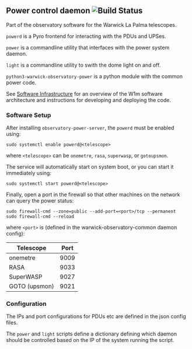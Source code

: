 ## Power control daemon ![Build Status](https://github.com/warwick-one-metre/powerd/workflows/RPM%20Packaging/badge.svg)

Part of the observatory software for the Warwick La Palma telescopes.

`powerd` is a Pyro frontend for interacting with the PDUs and UPSes.

`power` is a commandline utility that interfaces with the power system daemon.

`light` is a commandline utility to swith the dome light on and off.

`python3-warwick-observatory-power` is a python module with the common power code.

See [Software Infrastructure](https://github.com/warwick-one-metre/docs/wiki/Software-Infrastructure) for an overview of the W1m software architecture and instructions for developing and deploying the code.

### Software Setup

After installing `observatory-power-server`, the `powerd` must be enabled using:
```
sudo systemctl enable powerd@<telescope>
```
where `<telescope>` can be `onemetre`, `rasa`, `superwasp`, or `gotoupsmon`.

The service will automatically start on system boot, or you can start it immediately using:
```
sudo systemctl start powerd@<telescope>
```

Finally, open a port in the firewall so that other machines on the network can query the power status:
```
sudo firewall-cmd --zone=public --add-port=<port>/tcp --permanent
sudo firewall-cmd --reload
```

where `<port>` is (defined in the warwick-observatory-common daemon config):

| Telescope | Port |
| --------- | ---- |
| onemetre  | 9009 |
| RASA      | 9033 |
| SuperWASP | 9027 |
| GOTO (upsmon) | 9021 |


### Configuration

The IPs and port configurations for PDUs etc are defined in the json config files.

The `power` and `light` scripts define a dictionary defining which daemon should be controlled based on the IP of the system running the script.
